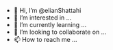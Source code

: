 - 👋 Hi, I’m @elianShattahi
- 👀 I’m interested in ...
- 🌱 I’m currently learning ...
- 💞️ I’m looking to collaborate on ...
- 📫 How to reach me ...

<!---
elianShattahi/elianShattahi is a ✨ special ✨ repository because its `README.md` (this file) appears on your GitHub profile.
You can click the Preview link to take a look at your changes.
--->
